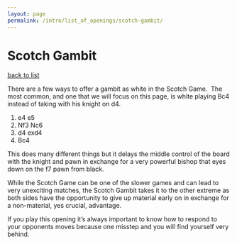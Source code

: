 ```yaml
---
layout: page
permalink: /intro/list_of_openings/scotch-gambit/
---
```


# Scotch Gambit

[back to list](../)



There are a few ways to offer a gambit as white in the Scotch Game.  The most common, and one that we will focus on this page, is white playing Bc4 instead of taking with his knight on d4.

1. e4 e5
2. Nf3 Nc6
3. d4 exd4
4. Bc4

This does many different things but it delays the middle control of the board with the knight and pawn in exchange for a very powerful bishop that eyes down on the f7 pawn from black.

While the Scotch Game can be one of the slower games and can lead to very unexciting matches, the Scotch Gambit takes it to the other extreme as both sides have the opportunity to give up material early on in exchange for a non-material, yes crucial, advantage.

If you play this opening it’s always important to know how to respond to your opponents moves because one misstep and you will find yourself very behind.




